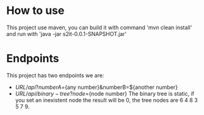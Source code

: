 # How to use

This project use maven, you can build it with command 'mvn clean install' and run with 'java -jar s2it-0.0.1-SNAPSHOT.jar'

# Endpoints

This project has two endpoints we are:

- ${URL}/api?numberA=${any number}&numberB=${another number}
- ${URL}/api/binary-tree?node=${node number} The binary tree is static, if you set an inexistent node the result will be 0, the tree nodes  are 6 4 8 3 5 7 9.


